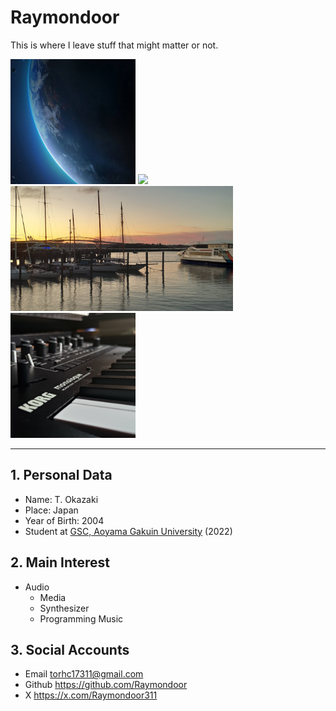 # Raymondoor
This is where I leave stuff that might matter or not.

<img src="https://github.com/Raymondoor/Raymondoor/blob/main/src/img/earth.jpg?raw=true" height="200"> <img src="https://github.com/Raymondoor/Raymondoor/blob/main/src/img/susuki_16x9.jpg?raw=true" height="200">
<img src="https://github.com/Raymondoor/Raymondoor/blob/main/src/img/Auckland_16x9.jpg?raw=true" height="200"> <img src="https://github.com/Raymondoor/Raymondoor/blob/main/src/img/background_image_color_square.jpg?raw=true" height="200">

---
## 1. Personal Data
* Name: T. Okazaki
* Place: Japan
* Year of Birth: 2004
* Student at [GSC, Aoyama Gakuin University](https://www.aoyama.ac.jp/faculty/gsc/) (2022)

## 2. Main Interest
* Audio
    * Media
    * Synthesizer
    * Programming Music

## 3. Social Accounts
* Email
    <a href="mailto:torhc17311@gmail.com">torhc17311@gmail.com</a>
* Github
    <a href="https://github.com/Raymondoor">https://github.com/Raymondoor</a>
* X
    <a href="https://x.com/Raymondoor311">https://x.com/Raymondoor311</a>